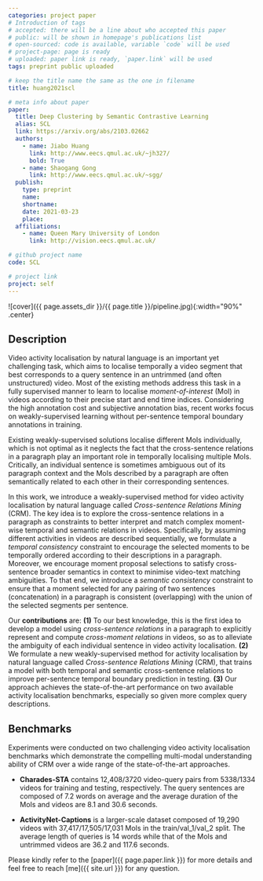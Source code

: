 ```yaml
---
categories: project paper
# Introduction of tags
# accepted: there will be a line about who accepted this paper
# public: will be shown in homepage's publications list
# open-sourced: code is available, variable `code` will be used
# project-page: page is ready
# uploaded: paper link is ready, `paper.link` will be used
tags: preprint public uploaded

# keep the title name the same as the one in filename
title: huang2021scl 

# meta info about paper
paper:
  title: Deep Clustering by Semantic Contrastive Learning 
  alias: SCL
  link: https://arxiv.org/abs/2103.02662
  authors:
    - name: Jiabo Huang
      link: http://www.eecs.qmul.ac.uk/~jh327/
      bold: True
    - name: Shaogang Gong
      link: http://www.eecs.qmul.ac.uk/~sgg/
  publish:
    type: preprint
    name: 
    shortname: 
    date: 2021-03-23
    place: 
  affiliations:
    - name: Queen Mary University of London
      link: http://vision.eecs.qmul.ac.uk/

# github project name
code: SCL

# project link
project: self
---
```


![cover]({{ page.assets_dir }}/{{ page.title }}/pipeline.jpg){:width="90%" .center}
<!--*Figure 1. Overview of the proposed Anchor Neighbourhood Discovery (AND) method for unsupervised deep learning.*{:.center}-->

## Description

Video activity localisation by natural language 
is an important yet challenging task, 
which aims to localise temporally a video segment that 
best corresponds to a query sentence
in an untrimmed (and often unstructured) video. 
Most of the existing methods address this task
in a fully supervised manner
to learn to localise *moment-of-interest* (MoI) in videos
according to their precise start and end time indices.
Considering the high annotation cost and subjective annotation bias,
recent works focus on weakly-supervised learning without per-sentence
temporal boundary annotations in training.

Existing weakly-supervised solutions
localise different MoIs individually, 
which is not optimal as it neglects the fact that
the cross-sentence relations in a paragraph 
play an important role in temporally localising multiple MoIs. 
Critically, an individual sentence is sometimes ambiguous 
out of its paragraph context
and the MoIs described by a paragraph are often
semantically related to each other in their corresponding sentences. 

In this work,
we introduce a weakly-supervised method
for video activity localisation by natural language
called *Cross-sentence Relations Mining* (CRM).
The key idea is to
explore the cross-sentence relations in a paragraph 
as constraints to better interpret and match
complex moment-wise temporal and semantic relations in videos.
Specifically,
by assuming different activities in videos are described sequentially,
we formulate a *temporal consistency* constraint to encourage
the selected moments to be temporally ordered according to their
descriptions in a paragraph.
Moreover,
we encourage moment proposal selections to satisfy cross-sentence
broader semantics in context
to minimise video-text matching ambiguities.
To that end, we introduce a *semantic consistency* constraint
to ensure that a moment selected for any pairing of two 
sentences (concatenation) in a paragraph is consistent (overlapping) with
the union of the selected segments per sentence.

Our **contributions** are:
**(1)**
To our best knowledge, 
this is the first idea to develop a model using *cross-sentence relations*
in a paragraph to 
explicitly represent and compute *cross-moment relations* in videos,
so as to alleviate the ambiguity of each individual sentence in video activity localisation.
**(2)** 
We formulate a new weakly-supervised method 
for activity localisation by natural language 
called *Cross-sentence Relations Mining* (CRM), 
that trains a model with both temporal and semantic cross-sentence relations to improve
per-sentence temporal boundary prediction in testing.
**(3)**
Our approach achieves the state-of-the-art performance 
on two available activity localisation benchmarks,
especially so given more complex query descriptions.

## Benchmarks
Experiments were conducted on two challenging video activity localisation benchmarks
which demonstrate the compelling multi-modal understanding ability
of CRM over a wide range of the state-of-the-art approaches.
+ **Charades-STA** contains 12,408/3720 video-query pairs from 5338/1334 videos for training and testing, respectively. The query sentences are composed of 7.2 words on average and the average duration of the MoIs and videos are 8.1 and 30.6 seconds.

+ **ActivityNet-Captions** is a larger-scale dataset composed of 19,290 videos with 37,417/17,505/17,031 MoIs in the train/val\_1/val\_2 split. The average length of queries is 14 words
while that of the MoIs and untrimmed videos are 36.2 and 117.6 seconds.


Please kindly refer to the [paper]({{ page.paper.link }}) for more details and feel free to reach [me]({{ site.url }}) for any question.